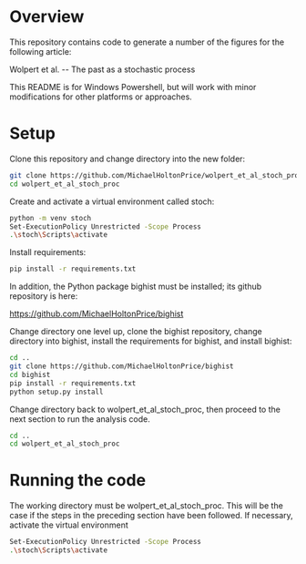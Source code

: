 # Overview
This repository contains code to generate a number of the figures for the
following article:

Wolpert et al. -- The past as a stochastic process

This README is for Windows Powershell, but will work with minor
modifications for other platforms or approaches.

# Setup
Clone this repository and change directory into the new folder:

```bash
git clone https://github.com/MichaelHoltonPrice/wolpert_et_al_stoch_proc
cd wolpert_et_al_stoch_proc
```

Create and activate a virtual environment called stoch:

```bash
python -m venv stoch
Set-ExecutionPolicy Unrestricted -Scope Process
.\stoch\Scripts\activate
```

Install requirements:

```bash
pip install -r requirements.txt
```

In addition, the Python package bighist must be installed; its github
repository is here:

https://github.com/MichaelHoltonPrice/bighist

Change directory one level up, clone the bighist repository, change directory
into bighist, install the requirements for bighist, and install bighist:

```bash
cd ..
git clone https://github.com/MichaelHoltonPrice/bighist
cd bighist
pip install -r requirements.txt
python setup.py install
```

Change directory back to wolpert_et_al_stoch_proc, then proceed to the next
section to run the analysis code.

```bash
cd ..
cd wolpert_et_al_stoch_proc
```

# Running the code
The working directory must be wolpert_et_al_stoch_proc. This will be the case
if the steps in the preceding section have been followed. If necessary,
activate the virtual environment

```bash
Set-ExecutionPolicy Unrestricted -Scope Process
.\stoch\Scripts\activate
```